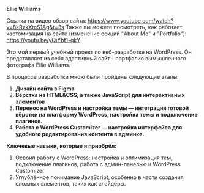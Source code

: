 **Ellie Williams**

Ссылка на видео обзор сайта: https://www.youtube.com/watch?v=8kRzkXmS1Ag&t=3s
Также вы можете посмотреть, как работает кастомизация на сайте (изменение секций "About Me" и "Portfolio"): https://youtu.be/yQiYbt1-qkY

Это мой первый учебный проект по веб-разработке на WordPress.
Он представляет из себя адаптивный сайт - портфолио вымышленного фотографа Ellie Williams.

В процессе разработки мною были пройдены следующие этапы:
  1. **Дизайн сайта в Figma**
  2. **Вёрстка на HTML&CSS, а также JavaScript для интерактивных элементов**
  3. **Перенос на WordPress и настройка темы — интеграция готовой вёрстки на платформу WordPress, настройка темы и подключение плагинов.**
  4. **Работа с WordPress Customizer — настройка интерфейса для удобного редактирования контента в админке.**

**Ключевые навыки, которые я приобрёл:**
  1. Освоил работу с WordPress: настройка и оптимизация тем, подключение плагинов, работа с админ-панелью и WordPress Customizer
  2. Углублённое понимание JavaScript, особенно в части создания сложных элементов, таких как слайдеры.

